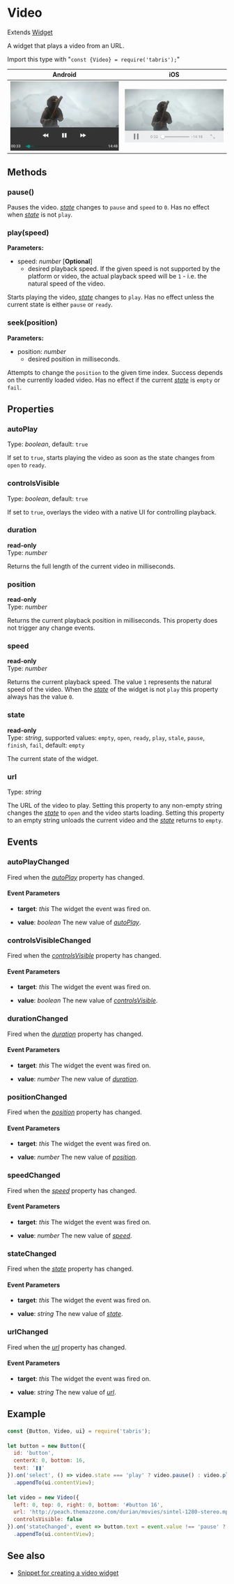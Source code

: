 ---
---
# Video

Extends [Widget](Widget.md)

A widget that plays a video from an URL.

Import this type with "`const {Video} = require('tabris');`"

Android | iOS
--- | ---
![Video on Android](img\android\Video.png) | ![Video on iOS](img\ios\Video.png)

## Methods

### pause()


Pauses the video. *[state](#state)* changes to `pause` and `speed` to `0`. Has no effect when *[state](#state)* is not `play`.

### play(speed)


**Parameters:** 

- speed: *number* [**Optional**]
  - desired playback speed. If the given speed is not supported by the platform or video, the actual playback speed will be `1` - i.e. the natural speed of the video.

Starts playing the video, *[state](#state)* changes to `play`. Has no effect unless the current state is either `pause` or `ready`.

### seek(position)


**Parameters:** 

- position: *number*
  - desired position in milliseconds.

Attempts to change the `position` to the given time index. Success depends on the currently loaded video. Has no effect if the current *[state](#state)* is `empty` or `fail`.


## Properties

### autoPlay


Type: *boolean*, default: `true`

If set to `true`, starts playing the video as soon as the state changes from `open` to `ready`.

### controlsVisible


Type: *boolean*, default: `true`

If set to `true`, overlays the video with a native UI for controlling playback.

### duration


**read-only**<br/>
Type: *number*

Returns the full length of the current video in milliseconds.

### position


**read-only**<br/>
Type: *number*

Returns the current playback position in milliseconds. This property does not trigger any change events.

### speed


**read-only**<br/>
Type: *number*

Returns the current playback speed. The value `1` represents the natural speed of the video. When the *[state](#state)* of the widget is not `play` this property always has the value `0`.

### state


**read-only**<br/>
Type: *string*, supported values: `empty`, `open`, `ready`, `play`, `stale`, `pause`, `finish`, `fail`, default: `empty`

The current state of the widget.

### url


Type: *string*

The URL of the video to play. Setting this property to any non-empty string changes the *[state](#state)* to `open` and the video starts loading. Setting this property to an empty string unloads the current video and the *[state](#state)* returns to `empty`.


## Events

### autoPlayChanged

Fired when the [*autoPlay*](#autoPlay) property has changed.

#### Event Parameters 
- **target**: *this*
    The widget the event was fired on.

- **value**: *boolean*
    The new value of [*autoPlay*](#autoPlay).


### controlsVisibleChanged

Fired when the [*controlsVisible*](#controlsVisible) property has changed.

#### Event Parameters 
- **target**: *this*
    The widget the event was fired on.

- **value**: *boolean*
    The new value of [*controlsVisible*](#controlsVisible).


### durationChanged

Fired when the [*duration*](#duration) property has changed.

#### Event Parameters 
- **target**: *this*
    The widget the event was fired on.

- **value**: *number*
    The new value of [*duration*](#duration).


### positionChanged

Fired when the [*position*](#position) property has changed.

#### Event Parameters 
- **target**: *this*
    The widget the event was fired on.

- **value**: *number*
    The new value of [*position*](#position).


### speedChanged

Fired when the [*speed*](#speed) property has changed.

#### Event Parameters 
- **target**: *this*
    The widget the event was fired on.

- **value**: *number*
    The new value of [*speed*](#speed).


### stateChanged

Fired when the [*state*](#state) property has changed.

#### Event Parameters 
- **target**: *this*
    The widget the event was fired on.

- **value**: *string*
    The new value of [*state*](#state).


### urlChanged

Fired when the [*url*](#url) property has changed.

#### Event Parameters 
- **target**: *this*
    The widget the event was fired on.

- **value**: *string*
    The new value of [*url*](#url).





## Example
```js
const {Button, Video, ui} = require('tabris');

let button = new Button({
  id: 'button',
  centerX: 0, bottom: 16,
  text: '❚❚'
}).on('select', () => video.state === 'play' ? video.pause() : video.play())
  .appendTo(ui.contentView);

let video = new Video({
  left: 0, top: 0, right: 0, bottom: '#button 16',
  url: 'http://peach.themazzone.com/durian/movies/sintel-1280-stereo.mp4',
  controlsVisible: false
}).on('stateChanged', event => button.text = event.value !== 'pause' ? '❚❚' : '▶')
  .appendTo(ui.contentView);
```
## See also

- [Snippet for creating a video widget](https://github.com/eclipsesource/tabris-js/tree/v2.9.0/snippets/video.js)
